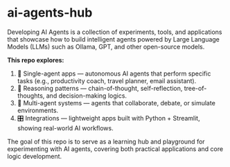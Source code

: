 # ai-agents-hub
Developing AI Agents is a collection of experiments, tools, and applications that showcase how to build intelligent agents powered by Large Language Models (LLMs) such as Ollama, GPT, and other open-source models.

**This repo explores:**
1. 🤖 Single-agent apps — autonomous AI agents that perform specific tasks (e.g., productivity coach, travel planner, email assistant).
2. 🧠 Reasoning patterns — chain-of-thought, self-reflection, tree-of-thoughts, and decision-making logics.
3. 👥 Multi-agent systems — agents that collaborate, debate, or simulate environments.
4. 🎛️ Integrations — lightweight apps built with Python + Streamlit, showing real-world AI workflows.

The goal of this repo is to serve as a learning hub and playground for experimenting with AI agents, covering both practical applications and core logic development.
